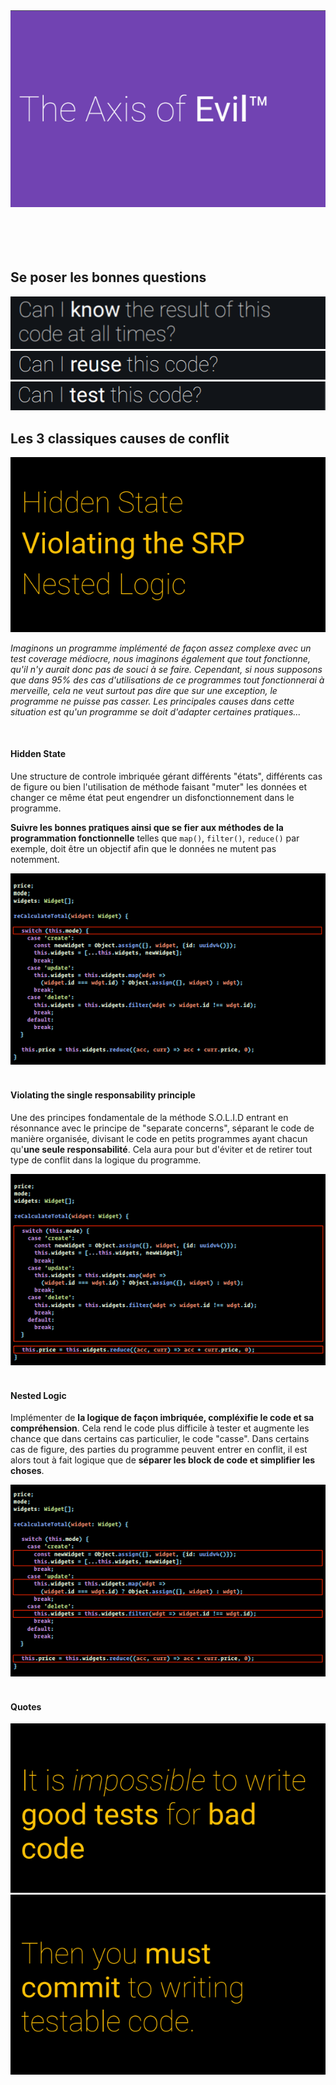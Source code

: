 <div align="center">

  <img src="assets/the-axe-of-evil.png" alt="the-axe-of-evil-pic">

</div>

<br>
<br>
<br>
<br>

## Se poser les bonnes questions

<img src="assets/know-this-code.png" alt="can-I-know-this-code">

<img src="assets/reuse-this-code.png" alt="can-I-reuse-this-code">

<img src="assets/test-this-code.png" alt="can-I-test-this-code">

## Les 3 classiques causes de conflit

<img src="assets/the-3-classics-issues.png" alt="can-I-test-this-code">

*Imaginons un programme implémenté de façon assez complexe avec un test coverage médiocre, nous imaginons également que tout fonctionne, qu'il n'y aurait donc pas de souci à se faire. Cependant, si nous supposons que dans 95% des cas d'utilisations de ce programmes tout fonctionnerai à merveille, cela ne veut surtout pas dire que sur une exception, le programme ne puisse pas casser. 
Les principales causes dans cette situation est qu'un programme se doit d'adapter certaines pratiques...*

<br>

#### Hidden State

Une structure de controle imbriquée gérant différents "états", différents cas de figure ou bien l'utilisation de méthode faisant "muter" les données et changer ce même état peut engendrer un disfonctionnement dans le programme.

**Suivre les bonnes pratiques ainsi que se fier aux méthodes de la programmation fonctionnelle** telles que `map()`, `filter()`, `reduce()` par exemple, doit être un objectif afin que le données ne mutent pas notemment.


<img src="assets/hidden-state.png" alt="block-code hidden state">

<br>
<br>

#### Violating the single responsability principle

Une des principes fondamentale de la méthode S.O.L.I.D entrant en résonnance avec le principe de "separate concerns", séparant le code de manière organisée, divisant le code en petits programmes ayant chacun qu'**une seule responsabilité**. 
Cela aura pour but d'éviter et de retirer tout type de conflit dans la logique du programme.

<img src="assets/srp.png" alt="block-code hidden state">

<br>
<br>

#### Nested Logic

Implémenter de **la logique de façon imbriquée, compléxifie le code et sa compréhension**.
Cela rend le code plus difficile à tester et augmente les chance que dans certains cas particulier, le code "casse". 
Dans certains cas de figure, des parties du programme peuvent entrer en conflit, il est alors tout à fait logique que de **séparer les block de code et simplifier les choses**.

<img src="assets/nested-logic.png" alt="block-code hidden state">

<br>
<br>

#### Quotes

<img src="assets/quote2.png" alt="quote about testing bad code">

<img src="assets/quote1.png" alt="quote about doing good practice in code">